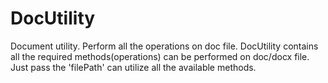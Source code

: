 # DocUtility
Document utility. Perform all the operations on doc file.
DocUtility contains all the required methods(operations) can be performed on doc/docx file. Just pass the 'filePath' can utilize all the available methods.

